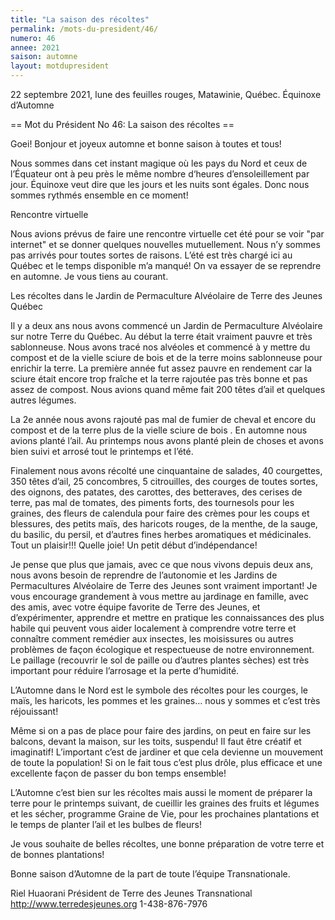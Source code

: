 ```yaml
---
title: "La saison des récoltes"
permalink: /mots-du-president/46/
numero: 46
annee: 2021
saison: automne
layout: motdupresident
---
```

22 septembre 2021, lune des feuilles rouges, Matawinie, Québec.
Équinoxe d’Automne

== Mot du Président No 46: La saison des récoltes ==

Goei! Bonjour et joyeux automne et bonne saison à toutes et tous!

Nous sommes dans cet instant magique où les pays du Nord et ceux de
l’Équateur ont à peu près le même nombre d‘heures d’ensoleillement
par jour. Équinoxe veut dire que les jours et les nuits sont égales. Donc
nous sommes rythmés ensemble en ce moment!

Rencontre virtuelle

Nous avions prévus de faire une rencontre virtuelle cet été pour se voir
"par internet" et se donner quelques nouvelles mutuellement. Nous n’y
sommes pas arrivés pour toutes sortes de raisons. L’été est très
chargé ici au Québec et le temps disponible m’a manqué! On va essayer de
se reprendre en automne. Je vous tiens au courant.

Les récoltes dans le Jardin de Permaculture Alvéolaire de Terre des Jeunes
Québec

Il y a deux ans nous avons commencé un Jardin de Permaculture Alvéolaire
sur notre Terre du Québec. Au début la terre était vraiment pauvre et
très sablonneuse. Nous avons tracé nos alvéoles et commencé à y mettre
du compost et de la vielle sciure de bois et de la terre moins sablonneuse
pour enrichir la terre. La première année fut assez pauvre en rendement car
la sciure était encore trop fraîche et la terre rajoutée pas très bonne
et pas assez de compost. Nous avions quand même fait 200 têtes d’ail et
quelques autres légumes.

La 2e année nous avons rajouté pas mal de fumier de cheval et encore du
compost et de la terre plus de la vielle sciure de bois . En automne nous
avions planté l’ail. Au printemps nous avons planté plein de choses et
avons bien suivi et arrosé tout le printemps et l’été.

Finalement nous avons récolté une cinquantaine de salades, 40 courgettes,
350 têtes d’ail, 25 concombres, 5 citrouilles, des courges de toutes
sortes, des oignons, des patates, des carottes, des betteraves, des cerises
de terre, pas mal de tomates, des piments forts, des tournesols pour les
graines, des fleurs de calendula pour faire des crèmes pour les coups et
blessures, des petits maïs, des haricots rouges, de la menthe, de la sauge,
du basilic, du persil, et d’autres fines herbes aromatiques et
médicinales. Tout un plaisir!!! Quelle joie! Un petit début
d’indépendance!

Je pense que plus que jamais, avec ce que nous vivons depuis deux ans, nous
avons besoin de reprendre de l’autonomie et les Jardins de Permacultures
Alvéolaire de Terre des Jeunes sont vraiment important! Je vous encourage
grandement à vous mettre au jardinage en famille, avec des amis, avec votre
équipe favorite de Terre des Jeunes, et d’expérimenter, apprendre et
mettre en pratique les connaissances des plus habile qui peuvent vous aider
localement à comprendre votre terre et connaître comment remédier aux
insectes, les moisissures ou autres problèmes de façon écologique et
respectueuse de notre environnement. Le paillage (recouvrir le sol de paille
ou d’autres plantes sèches) est très important pour réduire l’arrosage
et la perte d’humidité.

L’Automne dans le Nord est le symbole des récoltes pour les courges, le
maïs, les haricots, les pommes et les graines… nous y sommes et c’est
très réjouissant!

Même si on a pas de place pour faire des jardins, on peut en faire sur les
balcons, devant la maison, sur les toits, suspendu! Il faut être créatif et
imaginatif! L’important c’est de jardiner et que cela devienne un
mouvement de toute la population! Si on le fait tous c’est plus drôle,
plus efficace et une excellente façon de passer du bon temps ensemble!

L’Automne c’est bien sur les récoltes mais aussi le moment de préparer
la terre pour le printemps suivant, de cueillir les graines des fruits et
légumes et les sécher, programme Graine de Vie, pour les prochaines
plantations et le temps de planter l’ail et les bulbes de fleurs!

Je vous souhaite de belles récoltes, une bonne préparation de votre terre
et de bonnes plantations!

Bonne saison d’Automne de la part de toute l’équipe Transnationale.

Riel Huaorani
Président de Terre des Jeunes Transnational
http://www.terredesjeunes.org
1-438-876-7976
